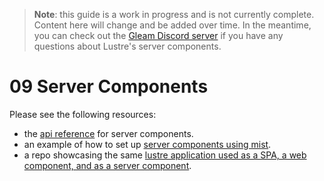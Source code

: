 > **Note**: this guide is a work in progress and is not currently complete. Content
> here will change and be added over time. In the meantime, you can check out the
> [Gleam Discord server](https://discord.gg/Fm8Pwmy) if you have any questions about
> Lustre's server components.

# 09 Server Components

Please see the following resources:
- the [api reference](https://hexdocs.pm/lustre/lustre/server_component.html) for server components.
- an example of how to set up [server components using mist](https://github.com/lustre-labs/lustre/tree/main/examples/99-server-components).
- a repo showcasing the same [lustre application used as a SPA, a web component, and as a server component](https://github.com/hayleigh-dot-dev/lustre-universal-component-demo/tree/main).
